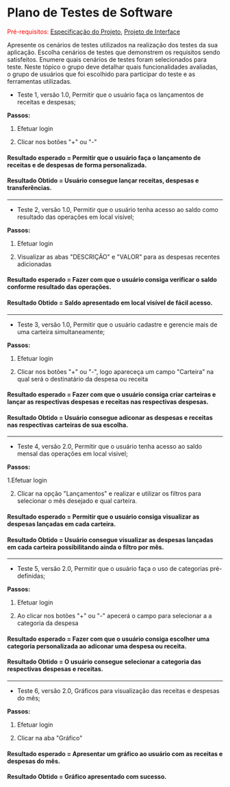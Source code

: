 # Plano de Testes de Software

<span style="color:red">Pré-requisitos: <a href="2-Especificação do Projeto.md"> Especificação do Projeto</a></span>, <a href="3-Projeto de Interface.md"> Projeto de Interface</a>

Apresente os cenários de testes utilizados na realização dos testes da sua aplicação. Escolha cenários de testes que demonstrem os requisitos sendo satisfeitos.
Enumere quais cenários de testes foram selecionados para teste. Neste tópico o grupo deve detalhar quais funcionalidades avaliadas, o grupo de usuários que foi escolhido para participar do teste e as ferramentas utilizadas.



* Teste 1, versão 1.0, Permitir que o usuário faça os lançamentos de receitas e despesas;

**Passos:** 

1. Efetuar login

2. Clicar nos botões "+" ou "-"



 #### Resultado esperado = Permitir que o usuário faça o lançamento de receitas e de despesas de forma personalizada.
 
 #### Resultado Obtido = Usuário consegue lançar receitas, despesas e transferências.
 
 ------
 
 * Teste 2, versão 1.0, Permitir que o usuário tenha acesso ao saldo como resultado das operações em local visível;

**Passos:**  

1. Efetuar login

2. Visualizar as abas "DESCRIÇÃO" e "VALOR" para as despesas recentes adicionadas

 #### Resultado esperado = Fazer com que o usuário consiga verificar o saldo conforme resultado das operações.
 
 #### Resultado Obtido = Saldo apresentado em local visível de fácil acesso.
 
 ------
 
 * Teste 3, versão 1.0, Permitir que o usuário cadastre e gerencie mais de uma carteira simultaneamente;

**Passos:**  

1. Efetuar login

2. Clicar nos botões "+" ou "-", logo apareceça um campo "Carteira" na qual será o destinatário da despesa ou receita

 #### Resultado esperado = Fazer com que o usuário consiga criar carteiras e lançar as respectivas despesas e receitas nas respectivas despesas.	
 
 #### Resultado Obtido = Usuário consegue adiconar as despesas e receitas nas respectivas carteiras de sua escolha.
 
 ------
 
 * Teste 4, versão 2.0, Permitir que o usuário tenha acesso ao saldo mensal das operações em local visivel;

**Passos:**

1.Efetuar login

2. Clicar na opção "Lançamentos" e realizar e utilizar os filtros para selecionar o mês desejado e qual carteira.

#### Resultado esperado = Permitir que o usuário consiga visualizar as despesas lançadas em cada carteira.

#### Resultado Obtido = Usuário consegue visualizar as despesas lançadas em cada carteira possibilitando ainda o filtro por mês.

------

* Teste 5, versão 2.0, Permitir que o usuário faça o uso de categorias pré-definidas;

**Passos:** 
   
1. Efetuar login

2. Ao clicar nos botões "+" ou "-" apecerá o campo para selecionar a a categoria da despesa


  #### Resultado esperado = Fazer com que o usuário consiga escolher uma categoria personalizada ao adiconar uma despesa ou receita.
  
  #### Resultado Obtido = O usuário consegue selecionar a categoria das respectivas despesas e receitas.
  
  
 ------
  
   * Teste 6, versão 2.0, Gráficos para visualização das receitas e despesas do mês;

**Passos:** 

1. Efetuar login

2. Clicar na aba "Gráfico"

  #### Resultado esperado = Apresentar um gráfico ao usuário com as receitas e despesas do mês.
  
  #### Resultado Obtido = Gráfico apresentado com sucesso.
